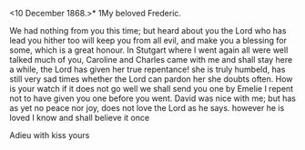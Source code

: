  <10 December 1868.>*
1My beloved Frederic.

We had nothing from you this time; but heard about you the Lord who has lead you hither too will keep you from all evil, and make you a blessing for some, which is a great honour. In Stutgart where I went again all were well talked much of you, Caroline and Charles came with me and shall stay here a while, the Lord has given her true repentance! she is truly humbeld, has still very sad times whether the Lord can pardon her she doubts often. How is your watch if it does not go well we shall send you one by Emelie I repent not to have given you one before you went. David was nice with me; but has as yet no peace nor joy, does not love the Lord as he says. however he is loved I know and shall believe it once

 Adieu with kiss yours
